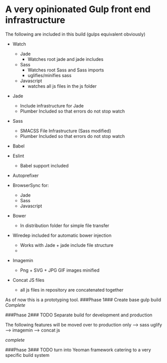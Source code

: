 # A very opinionated Gulp front end infrastructure

The following are included in this build (gulps equivalent obviously)

* Watch
  * Jade
    * Watches root jade and jade includes
  * Sass
    * Watches root Sass and Sass imports
    * uglifies/minifies sass
  * Javascript
    * watches all js files in the js folder
* Jade
  * Include infrastructure for Jade
  * Plumber Included so that errors do not stop watch
* Sass
  * SMACSS File Infrastructure (Sass modified)
  * Plumber Included so that errors do not stop watch

* Babel
* Eslint
    * Babel support included
* Autoprefixer
* BrowserSync for:
  * Jade
  * Sass
  * Javascript
* Bower
  * In distribution folder for simple file transfer
* Wiredep included for automatic bower injection
    * Works with Jade + jade include file structure
    *
* Imagemin
    * Png + SVG + JPG GIF images minified
* Concat JS files
  * all js files in repository are concatenated together

As of now this is a prototyping tool.
###Phase 1###
Create base gulp build
_*Complete*_

###Phase 2###
TODO
Separate build for development and production

The following features will be moved over to production only
--> sass uglify
--> imagemin
--> concat js

_*complete*_

###Phase 3###
TODO turn into Yeoman framework catering to a very specific build system 
